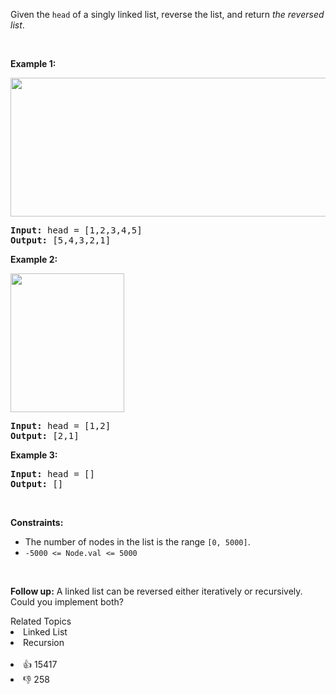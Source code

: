 <p>Given the <code>head</code> of a singly linked list, reverse the list, and return <em>the reversed list</em>.</p>

<p>&nbsp;</p> 
<p><strong class="example">Example 1:</strong></p> 
<img alt="" src="https://assets.leetcode.com/uploads/2021/02/19/rev1ex1.jpg" style="width: 542px; height: 222px;" /> 
<pre>
<strong>Input:</strong> head = [1,2,3,4,5]
<strong>Output:</strong> [5,4,3,2,1]
</pre>

<p><strong class="example">Example 2:</strong></p> 
<img alt="" src="https://assets.leetcode.com/uploads/2021/02/19/rev1ex2.jpg" style="width: 182px; height: 222px;" /> 
<pre>
<strong>Input:</strong> head = [1,2]
<strong>Output:</strong> [2,1]
</pre>

<p><strong class="example">Example 3:</strong></p>

<pre>
<strong>Input:</strong> head = []
<strong>Output:</strong> []
</pre>

<p>&nbsp;</p> 
<p><strong>Constraints:</strong></p>

<ul> 
 <li>The number of nodes in the list is the range <code>[0, 5000]</code>.</li> 
 <li><code>-5000 &lt;= Node.val &lt;= 5000</code></li> 
</ul>

<p>&nbsp;</p> 
<p><strong>Follow up:</strong> A linked list can be reversed either iteratively or recursively. Could you implement both?</p>

<div><div>Related Topics</div><div><li>Linked List</li><li>Recursion</li></div></div><br><div><li>👍 15417</li><li>👎 258</li></div>